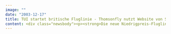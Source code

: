 ```yaml
---
image: ""
date: "2003-12-17"
title: TUI startet britische Fluglinie - Thomsonfly nutzt Website von SinnerSchrader
content: <div class="newsbody"><p><strong>Die neue Niedrigpreis-Fluglinie Thomsonfly betritt den britischen Markt mit einer Website, die der Internetdienstleister SinnerSchrader entwickelt hat. Wie in diesem Marktsegment üblich, bildet das Internet den mit Abstand wichtigsten Absatzkanal. Thomson Holidays ist eine TUI-Tochter und der führende Reiseveranstalter in England.</strong></p><p>Seit heute nimmt die Website thomsonfly.com Reservierungen entgegen. Die ersten Flugzeuge heben Ende März 2004 von Coventry zu zunächst elf Destinationen in Spanien, Frankreich, Italien und den Kanalinseln ab.</p><p>Der englische Markt ist für Low-Cost Carrier der am härtesten umkämpfte in Europa. Die Fluggesellschaft Thomsonfly bietet genau das, was die Kunden ihrer Meinung nach wirklich erwarten&#58; niedrige Preise, guten Service und hohe Zuverlässigkeit. Das gilt auch für die Website. "Um hier in kürzester Zeit die von uns benötigte Qualität zu erreichen, haben wir uns auf die Erfahrung von SinnerSchrader verlassen," unterstreicht Alex Hunter, Geschäftsführer von Thomsonfly.</p><p>Wie die mehrfach prämierte Website von Hapag-Lloyd Express konzentriert sich auch thomsonfly.com auf den Abverkauf der Tickets. Der Kunde wird von der Suche bis zum Abschluss sicher durch die einzelnen Schritte geführt. Die von SinnerSchrader für HLX entwickelte Website hat im ersten Jahr mehr als 1,5 Millionen Buchungen abgewickelt.</p></div>
---
```

